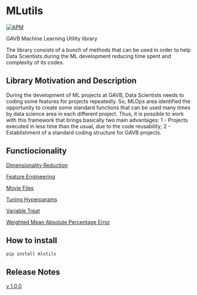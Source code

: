 # **MLutils**

[![APM](https://img.shields.io/apm/l/python?style=plastic)](./LICENSE)


GAVB Machine Learning Utility library

The library consists of a bunch of methods that can be used in order to help Data Scientists during the ML development reducing time spent and complexity of its codes.


## **Library Motivation and Description**

During the development of ML projects at GAVB, Data Scientists needs to coding some features for projects repeatedly. So, MLOps area identified the opportunity to create some standard functions that can be used many times by data science area in each different project.
Thus, it is possible to work with this framework that brings basically two main advantages: 
1 - Projects executed in less time than the usual, due to the code reusability;
2 - Establishment of a standard coding structure for GAVB projects.

## **Functiocionality**

[Dimensionality Reduction](./tutorial/tutorial_dimensionality_reduction.ipynb)

[Feature Engineering](mlutils/dev/tutorial/tutorial_feature_engineering.ipynb)

[Movie Files](./tutorial/tutorial_movie_files_create_dir.ipynb)

[Tuning Hyperparams](./tutorial/_tuning_hyperparams.ipynb)

[Variable Treat](./tutorial/tutorial_variable_treat.ipynb)

[Weighted Mean Absolute Percentage Error](./tutorial/tutorial_weighted_mean_absolute_percentage_error.ipynb)


## **How to install**

```
pip install mlutils
```


## **Release Notes**

[v 1.0.0](https://github.com/GAVB-SERVICOS/mlutils/releases)



